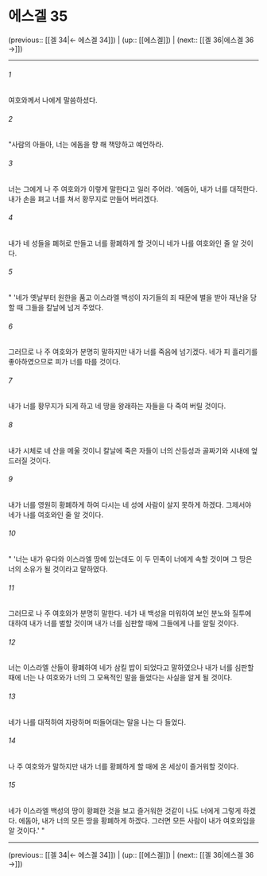# 에스겔 35

(previous:: [[겔 34|← 에스겔 34]]) | (up:: [[에스겔]]) | (next:: [[겔 36|에스겔 36 →]])

***




###### 1 

여호와께서 나에게 말씀하셨다. 



###### 2 

"사람의 아들아, 너는 에돔을 향 해 책망하고 예언하라. 



###### 3 

너는 그에게 나 주 여호와가 이렇게 말한다고 일러 주어라. '에돔아, 내가 너를 대적한다. 내가 손을 펴고 너를 쳐서 황무지로 만들어 버리겠다. 



###### 4 

내가 네 성들을 폐허로 만들고 너를 황폐하게 할 것이니 네가 나를 여호와인 줄 알 것이다. 



###### 5 

" '네가 옛날부터 원한을 품고 이스라엘 백성이 자기들의 죄 때문에 벌을 받아 재난을 당할 때 그들을 칼날에 넘겨 주었다. 



###### 6 

그러므로 나 주 여호와가 분명히 말하지만 내가 너를 죽음에 넘기겠다. 네가 피 흘리기를 좋아하였으므로 피가 너를 따를 것이다. 



###### 7 

내가 너를 황무지가 되게 하고 네 땅을 왕래하는 자들을 다 죽여 버릴 것이다. 



###### 8 

내가 시체로 네 산을 메울 것이니 칼날에 죽은 자들이 너의 산등성과 골짜기와 시내에 엎드러질 것이다. 



###### 9 

내가 너를 영원히 황폐하게 하여 다시는 네 성에 사람이 살지 못하게 하겠다. 그제서야 네가 나를 여호와인 줄 알 것이다. 



###### 10 

" '너는 내가 유다와 이스라엘 땅에 있는데도 이 두 민족이 너에게 속할 것이며 그 땅은 너의 소유가 될 것이라고 말하였다. 



###### 11 

그러므로 나 주 여호와가 분명히 말한다. 네가 내 백성을 미워하여 보인 분노와 질투에 대하여 내가 너를 벌할 것이며 내가 너를 심판할 때에 그들에게 나를 알릴 것이다. 



###### 12 

너는 이스라엘 산들이 황폐하여 네가 삼킬 밥이 되었다고 말하였으나 내가 너를 심판할 때에 너는 나 여호와가 너의 그 모욕적인 말을 들었다는 사실을 알게 될 것이다. 



###### 13 

네가 나를 대적하여 자랑하며 떠들어대는 말을 나는 다 들었다. 



###### 14 

나 주 여호와가 말하지만 내가 너를 황폐하게 할 때에 온 세상이 즐거워할 것이다. 



###### 15 

네가 이스라엘 백성의 땅이 황폐한 것을 보고 즐거워한 것같이 나도 너에게 그렇게 하겠다. 에돔아, 내가 너의 모든 땅을 황폐하게 하겠다. 그러면 모든 사람이 내가 여호와임을 알 것이다.' "

***

(previous:: [[겔 34|← 에스겔 34]]) | (up:: [[에스겔]]) | (next:: [[겔 36|에스겔 36 →]])
